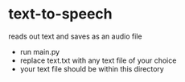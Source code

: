 # text-to-speech
reads out text and saves as an audio file


- run main.py
- replace text.txt with any text file of your choice
- your text file should be within this directory